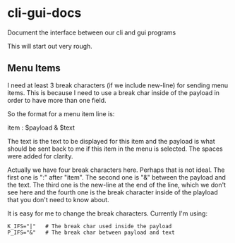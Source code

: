 # cli-gui-docs
Document the interface between our cli and gui programs

This will start out very rough.

## Menu Items

I need at least 3 break characters (if we include new-line) for
sending menu items.  This is because I need to use a break char
inside of the payload in order to have more than one field.

So the format for a menu item line is:

   item : $payload & $text

The text is the text to be displayed for this item and the
payload is what should be sent back to me if this item
in the menu is selected.  The spaces were added for clarity.

Actually we have four break characters here.  Perhaps that
is not ideal.  The first one is ":" after "item".  The
second one is "&" between the payload and the text.  The
third one is the new-line at the end of the line, which we
don't see here and the fourth one is the break character
inside of the playload that you don't need to know about.

It is easy for me to change the break characters.  Currently
I'm using:

    K_IFS="|"   # The break char used inside the payload
    P_IFS="&"   # The break char between payload and text
